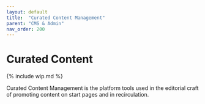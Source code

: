 ```yaml
---
layout: default
title:  "Curated Content Management"
parent: "CMS & Admin"
nav_order: 200
---
```


# Curated Content

{% include wip.md %}

Curated Content Management is the platform tools used in the editorial craft of promoting content on start pages and in recirculation.
